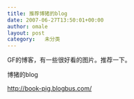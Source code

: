 ```yaml
---
title: 推荐博猪的blog
date: 2007-06-27T13:50:01+00:00
author: omale
layout: post
category:   未分类  
---
```

GF的博客，有一些很好看的图片。推荐一下。  
</p> 

博猪的blog

http://book-pig.blogbus.com/</a>